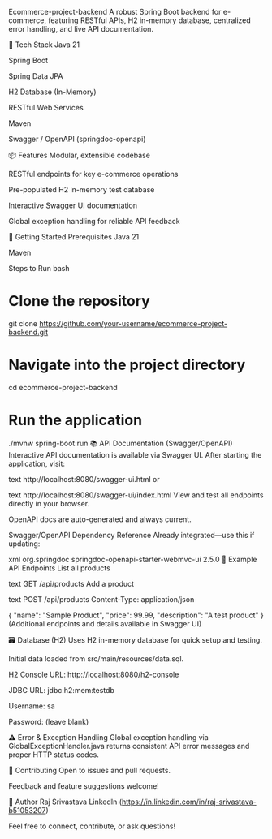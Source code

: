 Ecommerce-project-backend
A robust Spring Boot backend for e-commerce, featuring RESTful APIs, H2 in-memory database, centralized error handling, and live API documentation.

🚀 Tech Stack
Java 21

Spring Boot

Spring Data JPA

H2 Database (In-Memory)

RESTful Web Services

Maven

Swagger / OpenAPI (springdoc-openapi)

📦 Features
Modular, extensible codebase

RESTful endpoints for key e-commerce operations

Pre-populated H2 in-memory test database

Interactive Swagger UI documentation

Global exception handling for reliable API feedback

🔧 Getting Started
Prerequisites
Java 21

Maven

Steps to Run
bash
# Clone the repository
git clone https://github.com/your-username/ecommerce-project-backend.git

# Navigate into the project directory
cd ecommerce-project-backend

# Run the application
./mvnw spring-boot:run
📚 API Documentation (Swagger/OpenAPI)
Interactive API documentation is available via Swagger UI.
After starting the application, visit:

text
http://localhost:8080/swagger-ui.html
or

text
http://localhost:8080/swagger-ui/index.html
View and test all endpoints directly in your browser.

OpenAPI docs are auto-generated and always current.

Swagger/OpenAPI Dependency Reference
Already integrated—use this if updating:

xml
<dependency>
    <groupId>org.springdoc</groupId>
    <artifactId>springdoc-openapi-starter-webmvc-ui</artifactId>
    <version>2.5.0</version>
</dependency>
🧪 Example API Endpoints
List all products

text
GET /api/products
Add a product

text
POST /api/products
Content-Type: application/json

{
  "name": "Sample Product",
  "price": 99.99,
  "description": "A test product"
}
(Additional endpoints and details available in Swagger UI)

🗃️ Database (H2)
Uses H2 in-memory database for quick setup and testing.

Initial data loaded from src/main/resources/data.sql.

H2 Console
URL: http://localhost:8080/h2-console

JDBC URL: jdbc:h2:mem:testdb

Username: sa

Password: (leave blank)

⚠️ Error & Exception Handling
Global exception handling via GlobalExceptionHandler.java returns consistent API error messages and proper HTTP status codes.

🤝 Contributing
Open to issues and pull requests.

Feedback and feature suggestions welcome!

👋 Author
Raj Srivastava
LinkedIn (https://in.linkedin.com/in/raj-srivastava-b51053207)

Feel free to connect, contribute, or ask questions!
